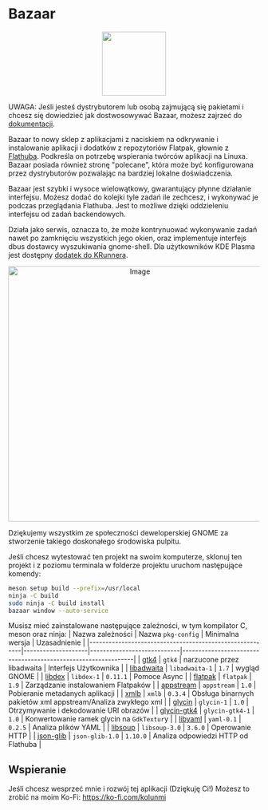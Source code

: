 # Bazaar

<div align="center">
<img src="data/icons/hicolor/scalable/apps/io.github.kolunmi.Bazaar.svg" width="128" height="128" />
</div>

UWAGA: Jeśli jesteś dystrybutorem lub osobą zajmującą się pakietami i chcesz się dowiedzieć
jak dostwosowywać Bazaar, możesz zajrzeć do [dokumentacji](/docs/overview.org).

Bazaar to nowy sklep z aplikacjami z naciskiem na odkrywanie i
instalowanie aplikacji i dodatków z repozytoriów Flatpak, głownie z
[Flathuba](https://flathub.org/). Podkreśla on potrzebę wspierania
twórców aplikacji na Linuxa. Bazaar posiada również stronę "polecane",
która może być konfigurowana przez dystrybutorów pozwalając na bardziej
lokalne doświadczenia.

Bazaar jest szybki i wysoce wielowątkowy, gwarantujący płynne
działanie interfejsu. Możesz dodać do kolejki tyle zadań
ile zechcesz, i wykonywać je podczas przeglądania Flathuba.
Jest to możliwe dzięki oddzieleniu interfejsu od zadań backendowych.

Działa jako serwis, oznacza to, że może kontrynuować wykonywanie
zadań nawet po zamknięciu wszystkich jego okien, oraz implementuje
interfejs dbus dostawcy wyszukiwania gnome-shell. Dla użytkowników
KDE Plasma jest dostępny [dodatek do KRunnera](https://github.com/ublue-os/krunner-bazaar).

<div align="center">
<img height="512" alt="Image" src="https://github.com/user-attachments/assets/c63c8256-aae4-48a7-a4b0-68f60af3f980" />
</div>

Dziękujemy wszystkim ze społeczności deweloperskiej GNOME za stworzenie
takiego doskonałego środowiska pulpitu.

Jeśli chcesz wytestować ten projekt na swoim komputerze, sklonuj ten projekt i
z poziomu terminala w folderze projektu uruchom następujące komendy:

```sh
meson setup build --prefix=/usr/local
ninja -C build
sudo ninja -C build install
bazaar window --auto-service
```

Musisz mieć zainstalowane następujące zależności, w tym kompilator C, meson oraz ninja:
| Nazwa zależności                                        | Nazwa `pkg-config` | Minimalna wersja           | Uzasadnienie                                                  |
|---------------------------------------------------------|--------------------|----------------------------|---------------------------------------------------------------|
| [gtk4](https://gitlab.gnome.org/GNOME/gtk/)             | `gtk4`             | narzucone przez libadwaita | Interfejs Użytkownika                                         |
| [libadwaita](https://gitlab.gnome.org/GNOME/libadwaita) | `libadwaita-1`     | `1.7`                      | wygląd GNOME                                                  |
| [libdex](https://gitlab.gnome.org/GNOME/libdex)         | `libdex-1`         | `0.11.1`                   | Pomoce Async                                                  |
| [flatpak](https://github.com/flatpak/flatpak)           | `flatpak`          | `1.9`                      | Zarządzanie instalowaniem Flatpaków                           |
| [appstream](https://github.com/ximion/appstream)        | `appstream`        | `1.0`                      | Pobieranie metadanych aplikacji                               |
| [xmlb](https://github.com/hughsie/libxmlb)              | `xmlb`             | `0.3.4`                    | Obsługa binarnych pakietów xml appstream/Analiza zwykłego xml |
| [glycin](https://gitlab.gnome.org/GNOME/glycin)         | `glycin-1`         | `1.0`                      | Otrzymywanie i dekodowanie URI obrazów                        |
| [glycin-gtk4](https://gitlab.gnome.org/GNOME/glycin)    | `glycin-gtk4-1`    | `1.0`                      | Konwertowanie ramek glycin na `GdkTextur`y                    |
| [libyaml](https://github.com/yaml/libyaml)              | `yaml-0.1`         | `0.2.5`                    | Analiza plików YAML                                           |
| [libsoup](https://gitlab.gnome.org/GNOME/libsoup)       | `libsoup-3.0`      | `3.6.0`                    | Operowanie HTTP                                               |
| [json-glib](https://gitlab.gnome.org/GNOME/json-glib)   | `json-glib-1.0`    | `1.10.0`                   | Analiza odpowiedzi HTTP od Flathuba                           |


## Wspieranie

Jeśli chcesz wesprzeć mnie i rozwój tej aplikacji (Dziękuję Ci!)
Możesz to zrobić na moim Ko-Fi: https://ko-fi.com/kolunmi
